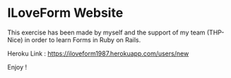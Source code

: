 # ILoveForm Website

This exercise has been made by myself and the support of my team (THP-Nice) in order to learn Forms in Ruby on Rails. 

Heroku Link : https://iloveform1987.herokuapp.com/users/new

Enjoy !

